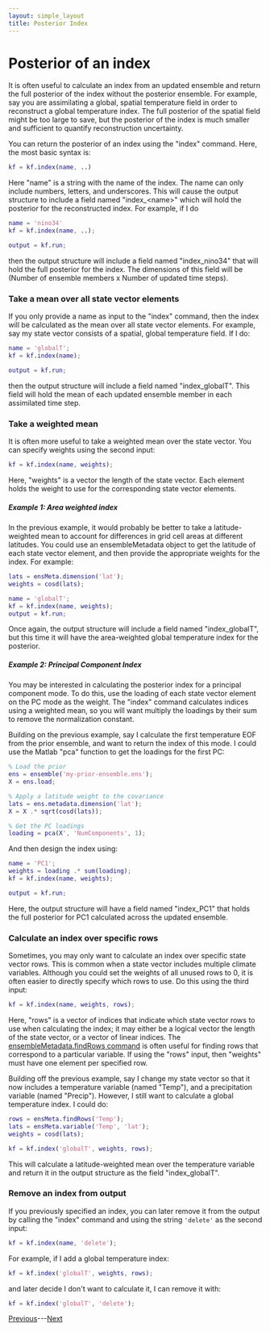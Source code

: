 ```yaml
---
layout: simple_layout
title: Posterior Index
---
```


# Posterior of an index

It is often useful to calculate an index from an updated ensemble and return the full posterior of the index without the posterior ensemble. For example, say you are assimilating a global, spatial temperature field in order to reconstruct a global temperature index. The full posterior of the spatial field might be too large to save, but the posterior of the index is much smaller and sufficient to quantify reconstruction uncertainty.

You can return the posterior of an index using the "index" command. Here, the most basic syntax is:
```matlab
kf = kf.index(name, ..)
```

Here "name" is a string with the name of the index. The name can only include numbers, letters, and underscores. This will cause the output structure to include a field named "index_&lt;name>" which will hold the posterior for the reconstructed index. For example, if I do
```matlab
name = 'nino34'
kf = kf.index(name, ..);

output = kf.run;
```
then the output structure will include a field named "index_nino34" that will hold the full posterior for the index. The dimensions of this field will be (Number of ensemble members x Number of updated time steps).

### Take a mean over all state vector elements

If you only provide a name as input to the "index" command, then the index will be calculated as the mean over all state vector elements. For example, say my state vector consists of a spatial, global temperature field. If I do:
```matlab
name = 'globalT';
kf = kf.index(name);

output = kf.run;
```
then the output structure will include a field named "index_globalT". This field will hold the mean of each updated ensemble member in each assimilated time step.

### Take a weighted mean

It is often more useful to take a weighted mean over the state vector. You can specify weights using the second input:
```matlab
kf = kf.index(name, weights);
```
Here, "weights" is a vector the length of the state vector. Each element holds the weight to use for the corresponding state vector elements.

##### Example 1: Area weighted index

In the previous example, it would probably be better to take a latitude-weighted mean to account for differences in grid cell areas at different latitudes. You could use an ensembleMetadata object to get the latitude of each state vector element, and then provide the appropriate weights for the index. For example:
```matlab
lats = ensMeta.dimension('lat');
weights = cosd(lats);

name = 'globalT';
kf = kf.index(name, weights);
output = kf.run;
```
Once again, the output structure will include a field named "index_globalT", but this time it will have the area-weighted global temperature index for the posterior.

##### Example 2: Principal Component Index
You may be interested in calculating the posterior index for a principal component mode. To do this, use the loading of each state vector element on the PC mode as the weight. The "index" command calculates indices using a weighted mean, so you will want multiply the loadings by their sum to remove the normalization constant.

Building on the previous example, say I calculate the first temperature EOF from the prior ensemble, and want to return the index of this mode. I could use the Matlab "pca" function to get the loadings for the first PC:
```matlab
% Load the prior
ens = ensemble('my-prior-ensemble.ens');
X = ens.load;

% Apply a latitude weight to the covariance
lats = ens.metadata.dimension('lat');
X = X .* sqrt(cosd(lats));

% Get the PC loadings
loading = pca(X', 'NumComponents', 1);
```

And then design the index using:
```matlab
name = 'PC1';
weights = loading .* sum(loading);
kf = kf.index(name, weights);

output = kf.run;
```
Here, the output structure will have a field named "index_PC1" that holds the full posterior for PC1 calculated across the updated ensemble.


### Calculate an index over specific rows

Sometimes, you may only want to calculate an index over specific state vector rows. This is common when a state vector includes multiple climate variables. Although you could set the weights of all unused rows to 0, it is often easier to directly specify which rows to use. Do this using the third input:
```matlab
kf = kf.index(name, weights, rows);
```
Here, "rows" is a vector of indices that indicate which state vector rows to use when calculating the index; it may either be a logical vector the length of the state vector, or a vector of linear indices. The [ensembleMetadata.findRows command](..\ensembleMetadata\find-rows) is often useful for finding rows that correspond to a particular variable. If using the "rows" input, then "weights" must have one element per specified row.

Building off the previous example, say I change my state vector so that it now includes a temperature variable (named "Temp"), and a precipitation variable (named "Precip"). However, I still want to calculate a global temperature index. I could do:
```matlab
rows = ensMeta.findRows('Temp');
lats = ensMeta.variable('Temp', 'lat');
weights = cosd(lats);

kf = kf.index('globalT', weights, rows);
```
This will calculate a latitude-weighted mean over the temperature variable and return it in the output structure as the field "index_globalT".

### Remove an index from output

If you previously specified an index, you can later remove it from the output by calling the "index" command and using the string `'delete'` as the second input:
```matlab
kf = kf.index(name, 'delete');
```

For example, if I add a global temperature index:
```matlab
kf = kf.index('globalT', weights, rows);
```
and later decide I don't want to calculate it, I can remove it with:
```matlab
kf = kf.index('globalT', 'delete');
```

[Previous](output)---[Next](output-workflow)
